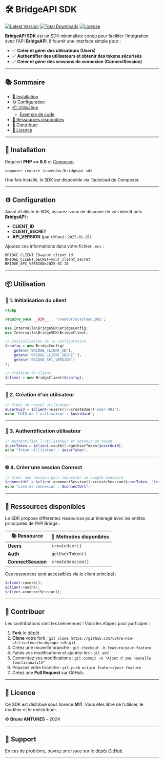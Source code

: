 
# 🛠️ **BridgeAPI SDK**

[![Latest Version](https://img.shields.io/packagist/v/tonvendor/bridgeapi-sdk.svg?style=flat-square)](https://packagist.org/packages/tonvendor/bridgeapi-sdk)
[![Total Downloads](https://img.shields.io/packagist/dt/tonvendor/bridgeapi-sdk.svg?style=flat-square)](https://packagist.org/packages/tonvendor/bridgeapi-sdk)
[![License](https://img.shields.io/badge/license-MIT-blue.svg?style=flat-square)](#license)

**BridgeAPI SDK** est un SDK minimaliste conçu pour faciliter l'intégration avec l'API **BridgeAPI**. Il fournit une interface simple pour :

- ✅ **Créer et gérer des utilisateurs (Users)**
- ✅ **Authentifier des utilisateurs et obtenir des tokens sécurisés**
- ✅ **Créer et gérer des sessions de connexion (ConnectSession)**

---

## 📚 **Sommaire**

- [🚀 Installation](#installation)
- [⚙️ Configuration](#configuration)
- [📦 Utilisation](#utilisation)
  - [Exemple de code](#exemple-de-code)
- [🔗 Ressources disponibles](#ressources-disponibles)
- [🤝 Contribuer](#contribuer)
- [📝 Licence](#licence)

---

## 🚀 **Installation**

Requiert **PHP >= 8.0** et [Composer](https://getcomposer.org/).

```bash
composer require tonvendor/bridgeapi-sdk
```

Une fois installé, le SDK est disponible via l’autoload de Composer.

---

## ⚙️ **Configuration**

Avant d’utiliser le SDK, assurez-vous de disposer de vos identifiants **BridgeAPI** :

- **CLIENT_ID**
- **CLIENT_SECRET**
- **API_VERSION** (par défaut : `2025-01-15`)

Ajoutez ces informations dans votre fichier `.env` :

```dotenv
BRIDGE_CLIENT_ID=your_client_id
BRIDGE_CLIENT_SECRET=your_client_secret
BRIDGE_API_VERSION=2025-01-15
```

---

## 📦 **Utilisation**

### 🔑 **1. Initialisation du client**

```php
<?php

require_once __DIR__ . '/vendor/autoload.php';

use Intervalle\BridgeSDK\BridgeConfig;
use Intervalle\BridgeSDK\BridgeClient;

// Initialisation de la configuration
$config = new BridgeConfig(
    getenv('BRIDGE_CLIENT_ID'),
    getenv('BRIDGE_CLIENT_SECRET'),
    getenv('BRIDGE_API_VERSION')
);

// Création du client
$client = new BridgeClient($config);
```

---

### 👤 **2. Création d'un utilisateur**

```php
// Créer un nouvel utilisateur
$userUuid = $client->users()->createUser('user-001');
echo "UUID de l'utilisateur : $userUuid";
```

---

### 🔐 **3. Authentification utilisateur**

```php
// Authentifier l'utilisateur et obtenir un token
$userToken = $client->auth()->getUserToken($userUuid);
echo "Token utilisateur : $userToken";
```

---

### 🌐 **4. Créer une session Connect**

```php
// Créer une session pour connecter un compte bancaire
$connectUrl = $client->connectSession()->createSession($userToken, 'testuser@example.com');
echo "Lien de connexion : $connectUrl";
```

---

## 🔗 **Ressources disponibles**

Le SDK propose différentes ressources pour interagir avec les entités principales de l’API Bridge :

| 📚 **Ressource** | 🔑 **Méthodes disponibles** |
|------------------|----------------------------|
| **Users**       | `createUser()`             |
| **Auth**        | `getUserToken()`           |
| **ConnectSession** | `createSession()`       |

Ces ressources sont accessibles via le client principal :

```php
$client->users();
$client->auth();
$client->connectSession();
```

---

## 🤝 **Contribuer**

Les contributions sont les bienvenues ! Voici les étapes pour participer :

1. **Fork** le dépôt.
2. **Clone** votre fork : `git clone https://github.com/votre-nom-utilisateur/bridgeapi-sdk.git`
3. Créez une nouvelle branche : `git checkout -b feature/your-feature`
4. Faites vos modifications et ajoutez-les : `git add .`
5. Committez vos modifications : `git commit -m "Ajout d'une nouvelle fonctionnalité"`
6. Poussez votre branche : `git push origin feature/your-feature`
7. Créez une **Pull Request** sur GitHub.

---

## 📝 **Licence**

Ce SDK est distribué sous licence **MIT**.
Vous êtes libre de l’utiliser, le modifier et le redistribuer.

© **Bruno ANTUNES** – 2024

---

## 📧 **Support**

En cas de problème, ouvrez une issue sur le [dépôt GitHub](https://github.com/bantunesm/bridgeapi-sdk/issues).

---
